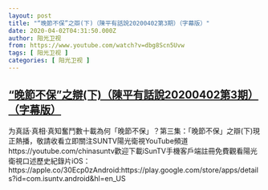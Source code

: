 ```yaml
---
layout: post
title: "“晚節不保”之辯(下)（陳平有話說20200402第3期）（字幕版）"
date: 2020-04-02T04:31:50.000Z
author: 阳光卫视
from: https://www.youtube.com/watch?v=dbg8Scn5Uvw
tags: [ 阳光卫视 ]
categories: [ 阳光卫视 ]
---
```

<!--1585801910000-->
[“晚節不保”之辯(下)（陳平有話說20200402第3期）（字幕版）](https://www.youtube.com/watch?v=dbg8Scn5Uvw)
------

<div>
为真話·真相·真知奮鬥數十載為何「晚節不保」？第三集：「晚節不保」之辯(下)現正熱播，敬請收看立即關注SUNTV陽光衛視YouTube頻道https://youtube.com/chinasuntv歡迎下載iSunTV手機客戶端註冊免費觀看陽光衛視口述歷史紀錄片iOS：https://apple.co/30Ecp0zAndroid:https://play.google.com/store/apps/details?id=com.isuntv.android&hl=en_US
</div>
